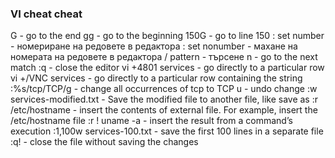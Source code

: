 ### VI cheat cheat
G - go to the end
gg - go to the beginning
150G - go to line 150
: set number - номериране на редовете в редактора
: set nonumber - махане на номерата на редовете в редактора
/ pattern - търсене
n - go to the next match
:q - close the editor
vi +4801 services - go directly to a particular row
vi +/VNC services - go directly to a particular row containing the string
:%s/tcp/TCP/g - change all occurrences of tcp to TCP
u - undo change
:w services-modified.txt - Save the modified file to another file, like save as
:r /etc/hostname - insert the contents of external file. For example, insert the /etc/hostname file
:r ! uname -a - insert the result from a command’s execution
:1,100w services-100.txt - save the first 100 lines in a separate file
:q! - close the file without saving the changes
